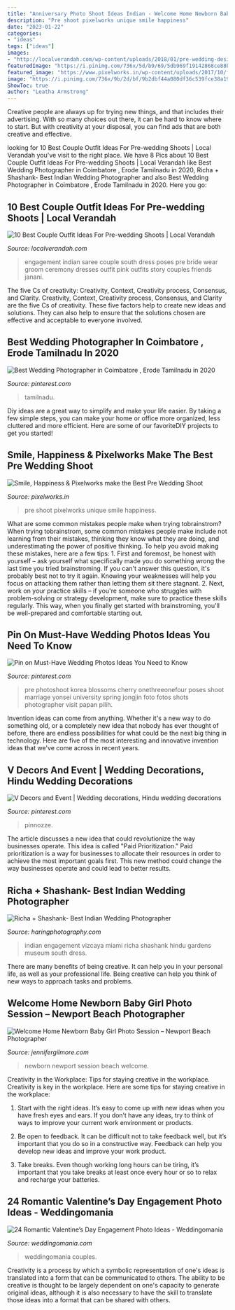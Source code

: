 ```yaml
---
title: "Anniversary Photo Shoot Ideas Indian - Welcome Home Newborn Baby Girl Photo Session – Newport Beach Photographer"
description: "Pre shoot pixelworks unique smile happiness"
date: "2023-01-22"
categories:
- "ideas"
tags: ["ideas"]
images:
- "http://localverandah.com/wp-content/uploads/2018/01/pre-wedding-desi-swag.jpg"
featuredImage: "https://i.pinimg.com/736x/5d/b9/69/5db969f19142868ce88bf00532b00bcb.jpg"
featured_image: "https://www.pixelworks.in/wp-content/uploads/2017/10/feature-image-best-pre-wedding-shoot.jpg"
image: "https://i.pinimg.com/736x/9b/2d/bf/9b2dbf44a080df36c539fce38a19ccae.jpg"
ShowToc: true
author: "Leatha Armstrong"
---
```



Creative people are always up for trying new things, and that includes their advertising. With so many choices out there, it can be hard to know where to start. But with creativity at your disposal, you can find ads that are both creative and effective.

	

		
looking for 10 Best Couple Outfit Ideas For Pre-wedding Shoots | Local Verandah you've visit to the right place. We have 8 Pics about 10 Best Couple Outfit Ideas For Pre-wedding Shoots | Local Verandah like Best Wedding Photographer in Coimbatore , Erode Tamilnadu in 2020, Richa + Shashank- Best Indian Wedding Photographer and also Best Wedding Photographer in Coimbatore , Erode Tamilnadu in 2020. Here you go:
		
    
## 10 Best Couple Outfit Ideas For Pre-wedding Shoots | Local Verandah

<img loading=lazy src="http://localverandah.com/wp-content/uploads/2018/01/pre-wedding-desi-swag.jpg" onerror="this.onerror=null;this.src='https://tse4.mm.bing.net/th?id=OIP.u8IyiXTQMQ_ApycaEH8nCAHaLG&amp;pid=15.1';" alt="10 Best Couple Outfit Ideas For Pre-wedding Shoots | Local Verandah">

_Source: localverandah.com_

>engagement indian saree couple south dress poses pre bride wear groom ceremony dresses outfit pink outfits story couples friends janani. 

	

The five Cs of creativity: Creativity, Context, Creativity process, Consensus, and Clarity.
Creativity, Context, Creativity process, Consensus, and Clarity are the five Cs of creativity. These five factors help to create new ideas and solutions. They can also help to ensure that the solutions chosen are effective and acceptable to everyone involved.

    
## Best Wedding Photographer In Coimbatore , Erode Tamilnadu In 2020

<img loading=lazy src="https://i.pinimg.com/736x/d0/7f/d1/d07fd198d0c8c62e10707f539e1b773c.jpg" onerror="this.onerror=null;this.src='https://tse1.mm.bing.net/th?id=OIP.PejaYc_DyB6wPKTcz5ErugHaLH&amp;pid=15.1';" alt="Best Wedding Photographer in Coimbatore , Erode Tamilnadu in 2020">

_Source: pinterest.com_

>tamilnadu. 

	

Diy ideas are a great way to simplify and make your life easier. By taking a few simple steps, you can make your home or office more organized, less cluttered and more efficient. Here are some of our favoriteDIY projects to get you started!

    
## Smile, Happiness &amp; Pixelworks Make The Best Pre Wedding Shoot

<img loading=lazy src="https://www.pixelworks.in/wp-content/uploads/2017/10/feature-image-best-pre-wedding-shoot.jpg" onerror="this.onerror=null;this.src='https://tse4.mm.bing.net/th?id=OIP.dMIXtKXW6jtO2GyM4Gg5SwHaE8&amp;pid=15.1';" alt="Smile, Happiness &amp; Pixelworks make the Best Pre Wedding Shoot">

_Source: pixelworks.in_

>pre shoot pixelworks unique smile happiness. 

	

What are some common mistakes people make when trying tobrainstrom?
When trying tobrainstrom, some common mistakes people make include not learning from their mistakes, thinking they know what they are doing, and underestimating the power of positive thinking. To help you avoid making these mistakes, here are a few tips: 1. First and foremost, be honest with yourself – ask yourself what specifically made you do something wrong the last time you tried brainstroming. If you can't answer this question, it's probably best not to try it again. Knowing your weaknesses will help you focus on attacking them rather than letting them sit there stagnant. 2. Next, work on your practice skills – if you're someone who struggles with problem-solving or strategy development, make sure to practice these skills regularly. This way, when you finally get started with brainstroming, you'll be well-prepared and comfortable starting out. 
    
## Pin On Must-Have Wedding Photos Ideas You Need To Know

<img loading=lazy src="https://i.pinimg.com/736x/9b/2d/bf/9b2dbf44a080df36c539fce38a19ccae.jpg" onerror="this.onerror=null;this.src='https://tse3.mm.bing.net/th?id=OIP.sR_XjhN_sQiWe5dr0AsPxgHaLF&amp;pid=15.1';" alt="Pin on Must-Have Wedding Photos Ideas You Need to Know">

_Source: pinterest.com_

>pre photoshoot korea blossoms cherry onethreeonefour poses shoot marriage yonsei university spring jongjin foto fotos shots photographer visit papan pilih. 

	

Invention ideas can come from anything. Whether it's a new way to do something old, or a completely new idea that nobody has ever thought of before, there are endless possibilities for what could be the next big thing in technology. Here are five of the most interesting and innovative invention ideas that we've come across in recent years.

    
## V Decors And Event | Wedding Decorations, Hindu Wedding Decorations

<img loading=lazy src="https://i.pinimg.com/736x/5d/b9/69/5db969f19142868ce88bf00532b00bcb.jpg" onerror="this.onerror=null;this.src='https://tse1.mm.bing.net/th?id=OIP.wZ99WmT1LiwEveuEOw7DdwHaFj&amp;pid=15.1';" alt="V Decors and Event | Wedding decorations, Hindu wedding decorations">

_Source: pinterest.com_

>pinnozze. 

	

The article discusses a new idea that could revolutionize the way businesses operate. This idea is called "Paid Prioritization." Paid prioritization is a way for businesses to allocate their resources in order to achieve the most important goals first. This new method could change the way businesses operate and could lead to better results.

    
## Richa + Shashank- Best Indian Wedding Photographer

<img loading=lazy src="https://www.haringphotography.com/wp-content/uploads/2017/05/indian-engagement-photos-vizcaya-miami.jpg" onerror="this.onerror=null;this.src='https://tse4.mm.bing.net/th?id=OIP.PXr22w6hSw-9O2gDdEBD_QHaE8&amp;pid=15.1';" alt="Richa + Shashank- Best Indian Wedding Photographer">

_Source: haringphotography.com_

>indian engagement vizcaya miami richa shashank hindu gardens museum south dress. 

	

There are many benefits of being creative. It can help you in your personal life, as well as your professional life. Being creative can help you think of new ways to approach tasks and problems.

    
## Welcome Home Newborn Baby Girl Photo Session – Newport Beach Photographer

<img loading=lazy src="https://jennifergilmore.com/blog/wp-content/uploads/2014/07/blog_gilmore_studios_photo_orange_county_newport_beach_family_portrait_newborn_baby_girl_crib_house_decor_baby_room_nursery_house_session_love_cute_2.jpg" onerror="this.onerror=null;this.src='https://tse4.mm.bing.net/th?id=OIP.zKKUED7CsU1Vf-_cmFtcIwHaFS&amp;pid=15.1';" alt="Welcome Home Newborn Baby Girl Photo Session – Newport Beach Photographer">

_Source: jennifergilmore.com_

>newborn newport session beach welcome. 

	

Creativity in the Workplace: Tips for staying creative in the workplace.
Creativity is key in the workplace. Here are some tips for staying creative in the workplace:
1. Start with the right ideas. It’s easy to come up with new ideas when you have fresh eyes and ears. If you don’t have any ideas, try to think of ways to improve your current work environment or products.

2. Be open to feedback. It can be difficult not to take feedback well, but it’s important that you do so in a constructive way. Feedback can help you develop new ideas and improve your work product.

3. Take breaks. Even though working long hours can be tiring, it’s important that you take breaks at least once every hour or so to relax and recharge your batteries.

    
## 24 Romantic Valentine’s Day Engagement Photo Ideas - Weddingomania

<img loading=lazy src="https://i.weddingomania.com/2015/12/24-Romantic-Valentine’s-Day-Engagement-Photo-Ideas23.jpg" onerror="this.onerror=null;this.src='https://tse1.mm.bing.net/th?id=OIP.v8gbK4H0e5mHiIBT2Z96DQAAAA&amp;pid=15.1';" alt="24 Romantic Valentine’s Day Engagement Photo Ideas - Weddingomania">

_Source: weddingomania.com_

>weddingomania couples. 

	

Creativity is a process by which a symbolic representation of one's ideas is translated into a form that can be communicated to others. The ability to be creative is thought to be largely dependent on one's capacity to generate original ideas, although it is also necessary to have the skill to translate those ideas into a format that can be shared with others.

